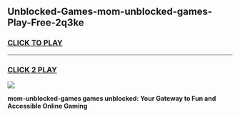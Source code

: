 
## Unblocked-Games-mom-unblocked-games-Play-Free-2q3ke
<h3>
<a href="https://premium76.site?title=mom-unblocked-games&ref=18A1">CLICK TO PLAY</a></h3>
<hr>

<h3>
<a href="https://premium76.site?title=mom-unblocked-games&ref=18A1">CLICK 2 PLAY</a>
  
</h3>

<a href="https://premium76.site?title=mom-unblocked-games&ref=18A1"><img src="https://clearcache.store/games.png"></a>


**mom-unblocked-games games unblocked: Your Gateway to Fun and Accessible Online Gaming**
